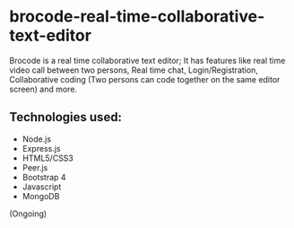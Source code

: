 # brocode-real-time-collaborative-text-editor
Brocode is a real time collaborative text editor; It has features like real time video call between two persons, Real time chat, Login/Registration, Collaborative coding (Two persons can code together on the same editor screen) and more.

## Technologies used:
* Node.js
* Express.js
* HTML5/CSS3
* Peer.js
* Bootstrap 4
* Javascript
* MongoDB

(Ongoing)